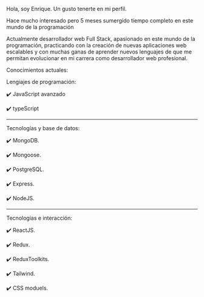 Hola, soy Enrique. Un gusto tenerte en mi perfil.

Hace mucho interesado pero 5 meses sumergido tiempo completo en este mundo de la programación

Actualmente desarrollador web Full Stack, apasionado en este mundo de la programación, practicando con la creación de nuevas aplicaciones web escalables y con muchas ganas de aprender nuevos lenguajes de que me permitan evolucionar en mi carrera como desarrollador web profesional.

Conocimientos actuales:

Lengiajes de programación:

✔️ JavaScript avanzado

✔️ typeScript

---

Tecnologías y base de datos:

✔️ MongoDB.

✔️ Mongoose.

✔️ PostgreSQL.

✔️ Express.

✔️ NodeJS.

---

Tecnologías e interacción:

✔️ ReactJS.

✔️ Redux.

✔️ ReduxToolkits.

✔️ Tailwind.

✔️ CSS moduels.


<!--
**enrique1028/enrique1028** is a ✨ _special_ ✨ repository because its `README.md` (this file) appears on your GitHub profile.

Here are some ideas to get you started:

- 🔭 I’m currently working on ...
- 🌱 I’m currently learning ...
- 👯 I’m looking to collaborate on ...
- 🤔 I’m looking for help with ...
- 💬 Ask me about ...
- 📫 How to reach me: ...
- 😄 Pronouns: ...
- ⚡ Fun fact: ...
-->
